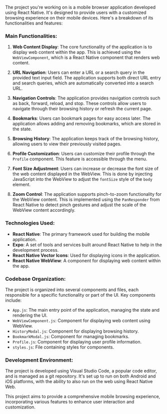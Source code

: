 The project you're working on is a mobile browser application developed using React Native. It's designed to provide users with a customized browsing experience on their mobile devices. Here's a breakdown of its functionalities and features:

### Main Functionalities:

1. **Web Content Display**: The core functionality of the application is to display web content within the app. This is achieved using the `WebViewComponent`, which is a React Native component that renders web content.

2. **URL Navigation**: Users can enter a URL or a search query in the provided text input field. The application supports both direct URL entry and search queries, which are automatically converted into a search URL.

3. **Navigation Controls**: The application provides navigation controls such as back, forward, reload, and stop. These controls allow users to navigate through their browsing history or refresh the current page.

4. **Bookmarks**: Users can bookmark pages for easy access later. The application allows adding and removing bookmarks, which are stored in the state.

5. **Browsing History**: The application keeps track of the browsing history, allowing users to view their previously visited pages.

6. **Profile Customization**: Users can customize their profile through the `Profile` component. This feature is accessible through the menu.

7. **Font Size Adjustment**: Users can increase or decrease the font size of the web content displayed in the WebView. This is done by injecting JavaScript into the WebView to adjust the `fontSize` style of the `body` element.

8. **Zoom Control**: The application supports pinch-to-zoom functionality for the WebView content. This is implemented using the `PanResponder` from React Native to detect pinch gestures and adjust the scale of the WebView content accordingly.

<!-- 9. **Tab Management**: The application includes a basic tab management system, allowing users to open multiple tabs and switch between them. Each tab maintains its own URL and browsing history. -->

### Technologies Used:

- **React Native**: The primary framework used for building the mobile application.
- **Expo**: A set of tools and services built around React Native to help in the development process.
- **React Native Vector Icons**: Used for displaying icons in the application.
- **React Native WebView**: A component for displaying web content within the app.

### Codebase Organization:

The project is organized into several components and files, each responsible for a specific functionality or part of the UI. Key components include:

- `App.js`: The main entry point of the application, managing the state and rendering the UI.
- `WebViewComponent.js`: Component for displaying web content using WebView.
- `HistoryModal.js`: Component for displaying browsing history.
- `BookmarkModal.js`: Component for managing bookmarks.
- `Profile.js`: Component for displaying user profile information.
- `styles.js`: File containing styles for components.

### Development Environment:

The project is developed using Visual Studio Code, a popular code editor, and is managed as a git repository. It's set up to run on both Android and iOS platforms, with the ability to also run on the web using React Native Web.

This project aims to provide a comprehensive mobile browsing experience, incorporating various features to enhance user interaction and customization.
